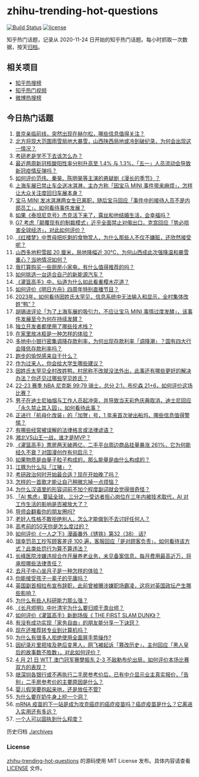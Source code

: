 # zhihu-trending-hot-questions

[![Build Status](https://github.com/justjavac/zhihu-trending-hot-questions/workflows/ci/badge.svg?branch=master)](https://github.com/justjavac/zhihu-trending-hot-questions/actions)
[![license](https://img.shields.io/github/license/justjavac/zhihu-trending-hot-questions)](https://github.com/justjavac/zhihu-trending-hot-questions/blob/master/LICENSE)

知乎热门话题，记录从 2020-11-24
日开始的知乎热门话题。每小时抓取一次数据，按天[归档](./archives)。

## 相关项目

- [知乎热搜榜](https://github.com/justjavac/zhihu-trending-top-search)
- [知乎热门视频](https://github.com/justjavac/zhihu-trending-hot-video)
- [微博热搜榜](https://github.com/justjavac/weibo-trending-hot-search)

## 今日热门话题

<!-- BEGIN -->
<!-- 最后更新时间 Sun Apr 23 2023 04:02:28 GMT+0800 (China Standard Time) -->

1. [普京亲临前线，突然出现在赫尔松，哪些信息值得关注？](https://www.zhihu.com/question/596305328)
1. [北方将现大范围雨雪局地大暴雪，山西陕西局地或冷到破纪录，为何会出现这一情况？](https://www.zhihu.com/question/597106236)
1. [考研老是学不下去该怎么办？](https://www.zhihu.com/question/594228277)
1. [最近两周新冠核酸阳性率分别升高至 1.4% 与 1.3%，「五一」人员流动会导致新冠疫情反弹吗？](https://www.zhihu.com/question/597106562)
1. [如何评价范伟、秦昊、陈明昊等主演的悬疑剧《漫长的季节》？](https://www.zhihu.com/question/596252237)
1. [上海车展已禁止车企送冰淇淋，主办方称「因宝马 MINI 事件带来麻烦」，怎样让大众关注度回归车展本身？](https://www.zhihu.com/question/597124757)
1. [宝马 MINI 发冰淇淋两女生已离职，随后宝马回应「事件中的接待人员不是内部员工」，如何看待事件发展？](https://www.zhihu.com/question/596984827)
1. [如果《泰坦尼克号》杰克活下来了，露丝和他结婚生活，会幸福吗？](https://www.zhihu.com/question/566975207)
1. [G7 考虑「颠覆现有的制裁模式」近乎全面禁止对俄出口，克宫回应「势必损害全球经济」，对此如何评价？](https://www.zhihu.com/question/597101735)
1. [《红楼梦》中贾母把吃剩的食物赏人，为什么那些人不仅不嫌脏，还欣然接受呢？](https://www.zhihu.com/question/564154345)
1. [山西多地积雪超 20 厘米，局地降幅近 30℃，为何山西成此次强降温和暴雪重心？当地情况如何？](https://www.zhihu.com/question/596988386)
1. [我打算购买一些厨房小家电，有什么值得推荐的吗？](https://www.zhihu.com/question/584235870)
1. [如何挑选一台适合自己的新能源汽车？](https://www.zhihu.com/question/594315967)
1. [《灌篮高手》中，仙道为什么如此看重樱木花道？](https://www.zhihu.com/question/396935617)
1. [如何评价《明日方舟》四周年特别直播节目？](https://www.zhihu.com/question/596970255)
1. [2023年，如何看待因姓氏太罕见，信息系统中无法输入和显示，全村集体改姓“鸭”？](https://www.zhihu.com/question/596899446)
1. [胡锡进评论「为了上海车展的吸引力，不应让宝马 MINI 事情过度发酵」，该事件发展至今为何在持续发酵？](https://www.zhihu.com/question/596968200)
1. [独立开发者都使用了哪些技术栈？](https://www.zhihu.com/question/582771512)
1. [在家里放冰柜是一种怎样的体验？](https://www.zhihu.com/question/285191179)
1. [多地中小银行密集调降存款利率，为何出现存款利率「调降潮」？国有四大行会降低存款利率吗？](https://www.zhihu.com/question/597096718)
1. [跑步的愉悦感来自于什么？](https://www.zhihu.com/question/574652225)
1. [作为过来人，你会给大学生哪些建议？](https://www.zhihu.com/question/451670971)
1. [因姓氏太罕见全村改姓鸭，村民称不改就没法外出，此事还有哪些更好的解决办法？你还见过哪些罕见姓氏？](https://www.zhihu.com/question/597087473)
1. [22-23 赛季 NBA 尼克斯 99:79 骑士，总分 2:1，布伦森 21+6，如何评价这场比赛？](https://www.zhihu.com/question/597082936)
1. [男子在迪士尼抽烟与工作人员起冲突，并导致当天彩色庆典取消，迪士尼回应「永久禁止其入园」，如何看待此事？](https://www.zhihu.com/question/596729103)
1. [正进行「航母化改装」的「加贺」号，1 年来首次驶出船坞，哪些信息值得警惕？](https://www.zhihu.com/question/596979835)
1. [有哪些经常被误解的法律格言或法律谚语？](https://www.zhihu.com/question/383772087)
1. [湘北VS山王一战，谁才是MVP？](https://www.zhihu.com/question/52263433)
1. [《灌篮高手》票房两天破两亿，二手平台周边商品挂量暴涨 261%，它为何能经久不衰？对国漫创作有何启示？](https://www.zhihu.com/question/597089960)
1. [如果物质是由量子粒子构成的，那么能量是由什么构成的？](https://www.zhihu.com/question/595116066)
1. [江豚为什么叫「江猪」？](https://www.zhihu.com/question/463713853)
1. [考研政治何时开始最合适？现在开始晚了吗？](https://www.zhihu.com/question/595690997)
1. [怎样的一首歌才能让自己稍微忘掉一点烦恼？](https://www.zhihu.com/question/597081559)
1. [为什么汉语里的形容词前不加个程度副词就会觉得很奇怪？](https://www.zhihu.com/question/595450696)
1. [「AI 焦虑」蔓延全球，三分之一受访者担心岗位在三年内被技术取代，AI 对工作生活的影响是否被放大了？](https://www.zhihu.com/question/597011126)
1. [导师会翻看你的朋友圈吗?](https://www.zhihu.com/question/377742704)
1. [老好人性格不敢拒绝别人，怎么才能做到不去讨好任何人？](https://www.zhihu.com/question/596704821)
1. [高考前的50天你是怎么度过的？](https://www.zhihu.com/question/395072182)
1. [如何评价《一人之下》漫画番外《锈铁》第32（38） 话?](https://www.zhihu.com/question/597050141)
1. [瑞幸罚员工抄写顾客差评 100 遍，客服回应「是对顾客负责」，如何看待该方式？此类处罚行为算不算违法？](https://www.zhihu.com/question/597118528)
1. [长峰医院涉嫌违规合作开展养老业务，未见备案信息，每月费用最高近万，将承担哪些法律责任？](https://www.zhihu.com/question/597110713)
1. [去月子中心坐月子是一种怎样的体验？](https://www.zhihu.com/question/36078968)
1. [你能接受孩子一辈子的平庸吗？](https://www.zhihu.com/question/597072666)
1. [英国副首相拉布宣布辞职，此前曾被曝涉嫌职场霸凌，这将对英国政坛产生哪些影响？](https://www.zhihu.com/question/596976055)
1. [为什么有些人科研能力那么强？](https://www.zhihu.com/question/596552810)
1. [《长月烬明》中叶清宇为什么要归顺于澹台烬？](https://www.zhihu.com/question/596499251)
1. [如何评价《灌篮高手》新剧场版《 THE FIRST SLAM DUNK》？](https://www.zhihu.com/question/570231492)
1. [有没有成功实现「家务自由」的朋友能分享一下诀窍？](https://www.zhihu.com/question/596550912)
1. [现在还推荐转专业到计算机吗？](https://www.zhihu.com/question/588368801)
1. [为什么有很多人拒绝使用全面屏手势操作?](https://www.zhihu.com/question/327054955)
1. [因纪录片里把埃及艳后变黑人，网飞被起诉「篡改历史」，主创回应「黑人皇后的故事数不胜数」，对此如何评价？](https://www.zhihu.com/question/596733367)
1. [4 月 21 日 WTT 澳门冠军赛樊振东 2-3 不敌勒布伦出局，如何评价本场比赛双方的表现？](https://www.zhihu.com/question/597045748)
1. [继深圳各银行或不再执行二手房参考价后，已有中介显示业主真实报价，「告别」二手房参考价的主要原因是什么？](https://www.zhihu.com/question/596898872)
1. [婴儿假哭要抱起来哄，还是放任不管?](https://www.zhihu.com/question/591156107)
1. [为什么要在奶牛身上挖一个洞？](https://www.zhihu.com/question/596521307)
1. [mRNA 疫苗的下一站是成为攻克癌症的癌症疫苗吗？癌症疫苗是什么？它离进入实用还有多远？](https://www.zhihu.com/question/596878312)
1. [一个人可以固执到什么程度？](https://www.zhihu.com/question/53454983)

<!-- END -->

历史归档 [./archives](./archives)

### License

[zhihu-trending-hot-questions](https://github.com/justjavac/zhihu-trending-hot-questions)
的源码使用 MIT License 发布。具体内容请查看 [LICENSE](./LICENSE) 文件。
